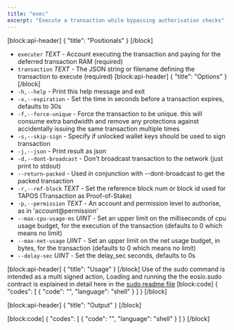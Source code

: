 ```yaml
---
title: "exec"
excerpt: "Execute a transaction while bypassing authorisation checks"
---
```

[block:api-header]
{
  "title": "Positionals"
}
[/block]
- `executer` _TEXT_ - Account executing the transaction and paying for the deferred transaction RAM (required)
- `transaction` _TEXT_ - The JSON string or filename defining the transaction to execute (required)
[block:api-header]
{
  "title": "Options"
}
[/block]
- `-h,--help` - Print this help message and exit
-  `-x,--expiration` - Set the time in seconds before a transaction expires, defaults to 30s
-  `-f,--force-unique` - Force the transaction to be unique. this will consume extra bandwidth and remove any protections against accidentally issuing the same transaction multiple times
-  `-s,--skip-sign` - Specify if unlocked wallet keys should be used to sign transaction
-  `-j,--json` - Print result as json
-  `-d,--dont-broadcast` - Don't broadcast transaction to the network (just print to stdout)
-  `--return-packed` - Used in conjunction with --dont-broadcast to get the packed transaction
-  `-r,--ref-block` _TEXT_ - Set the reference block num or block id used for TAPOS (Transaction as Proof-of-Stake)
-  `-p,--permission` _TEXT_ - An account and permission level to authorise, as in 'account@permission'
-  `--max-cpu-usage-ms` _UINT_ - Set an upper limit on the milliseconds of cpu usage budget, for the execution of the transaction (defaults to 0 which means no limit)
-  `--max-net-usage` _UINT_ - Set an upper limit on the net usage budget, in bytes, for the transaction (defaults to 0 which means no limit)
-  `--delay-sec` _UINT_ - Set the delay_sec seconds, defaults to 0s

[block:api-header]
{
  "title": "Usage"
}
[/block]
Use of the sudo command is intended as a multi signed action, Loading and running the the eosio.sudo contract is explained in detail here in the [sudo readme file](https://github.com/EOSIO/eos/tree/master/contracts/eosio.sudo)
[block:code]
{
  "codes": [
    {
      "code": "",
      "language": "shell"
    }
  ]
}
[/block]

[block:api-header]
{
  "title": "Output"
}
[/block]

[block:code]
{
  "codes": [
    {
      "code": "",
      "language": "shell"
    }
  ]
}
[/block]